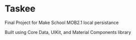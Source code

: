 # Taskee
Final Project for Make School MOB2.1 local persistance

Built using Core Data, UIKit, and Material Components library


